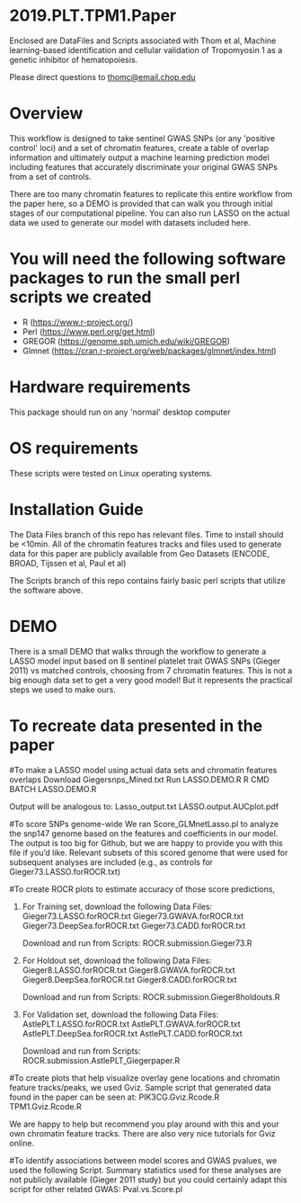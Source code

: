 # 2019.PLT.TPM1.Paper

Enclosed are DataFiles and Scripts associated with Thom et al, Machine learning-based identification and cellular validation of Tropomyosin 1 as a genetic inhibitor of hematopoiesis. 

Please direct questions to thomc@email.chop.edu


# Overview
This workflow is designed to take sentinel GWAS SNPs (or any 'positive control' loci) and a set of chromatin features, create a table of overlap information and ultimately output a machine learning prediction model including features that accurately discriminate your original GWAS SNPs from a set of controls. 

There are too many chromatin features to replicate this entire workflow from the paper here, so a DEMO is provided that can walk you through initial stages of our computational pipeline. You can also run LASSO on the actual data we used to generate our model with datasets included here. 

# You will need the following software packages to run the small perl scripts we created
- R (https://www.r-project.org/)
- Perl (https://www.perl.org/get.html)
- GREGOR (https://genome.sph.umich.edu/wiki/GREGOR)
- Glmnet (https://cran.r-project.org/web/packages/glmnet/index.html)

# Hardware requirements
This package should run on any 'normal' desktop computer

# OS requirements
These scripts were tested on Linux operating systems.

# Installation Guide
The Data Files branch of this repo has relevant files. Time to install should be <10min. All of the chromatin features tracks and files used to generate data for this paper are publicly available from Geo Datasets (ENCODE, BROAD, Tijssen et al, Paul et al)

The Scripts branch of this repo contains fairly basic perl scripts that utilize the software above.

# DEMO
There is a small DEMO that walks through the workflow to generate a LASSO model input based on 8 sentinel platelet trait GWAS SNPs (Gieger 2011) vs matched controls, choosing from 7 chromatin features. 
This is not a big enough data set to get a very good model! But it represents the practical steps we used to make ours.

# To recreate data presented in the paper

#To make a LASSO model using actual data sets and chromatin features overlaps
	Download Giegersnps_Mined.txt
	Run LASSO.DEMO.R
		R CMD BATCH LASSO.DEMO.R

   Output will be analogous to: 
	Lasso_output.txt
	LASSO.output.AUCplot.pdf
 

#To score SNPs genome-wide
We ran Score_GLMnetLasso.pl to analyze the snp147 genome based on the features and coefficients in our model.
The output is too big for Github, but we are happy to provide you with this file if you’d like.
Relevant subsets of this scored genome that were used for subsequent analyses are included (e.g., as controls for Gieger73.LASSO.forROCR.txt)

#To create ROCR plots to estimate accuracy of those score predictions, 

1. For Training set, download the following Data Files: 
	Gieger73.LASSO.forROCR.txt
	Gieger73.GWAVA.forROCR.txt
	Gieger73.DeepSea.forROCR.txt
	Gieger73.CADD.forROCR.txt

	Download and run from Scripts: ROCR.submission.Gieger73.R

2. For Holdout set, download the following Data Files: 
	Gieger8.LASSO.forROCR.txt
	Gieger8.GWAVA.forROCR.txt
	Gieger8.DeepSea.forROCR.txt
	Gieger8.CADD.forROCR.txt

	Download and run from Scripts: ROCR.submission.Gieger8holdouts.R

3. For Validation set, download the following Data Files: 
	AstlePLT.LASSO.forROCR.txt
	AstlePLT.GWAVA.forROCR.txt
	AstlePLT.DeepSea.forROCR.txt
	AstlePLT.CADD.forROCR.txt

	Download and run from Scripts: ROCR.submission.AstlePLT_Giegerpaper.R

#To create plots that help visualize overlay gene locations and chromatin feature tracks/peaks, we used Gviz. Sample script that generated data found in the paper can be seen at: 
	PIK3CG.Gviz.Rcode.R
	TPM1.Gviz.Rcode.R
	
   We are happy to help but recommend you play around with this and your own chromatin feature tracks. There are also very nice tutorials for Gviz online. 

#To identify associations between model scores and GWAS pvalues, we used the following Script. Summary statistics used for these analyses are not publicly available (Gieger 2011 study) but you could certainly adapt this script for other related GWAS: 
	Pval.vs.Score.pl







